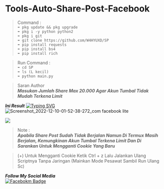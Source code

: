 # Tools-Auto-Share-Post-Facebook  
>Command :  
```➠ pkg update && pkg upgrade```  
```➠ pkg i -y python python2```  
```➠ pkg i git```  
```➠ git clone https://github.com/W4HYUXD/SP```  
```➠ pip install requests```  
```➠ pip install bs4```  
```➠ pip install rich```

>Run Command :      
```➠ cd SP```        
```➠ ls (L kecil)```       
```➠ python main.py```    
  
>Saran Author   
***Masukan Jumlah Share Max 20.000 Agar Akun Tumbal Tidak Mudah Terkena Limit***
>   
***Ini Result***
[![Typing SVG](https://readme-typing-svg.herokuapp.com?font=Koulen&size=25&duration=8000&color=light&center=true&vCenter=true&multiline=true&width=600&lines=Follow+And+Star+Coy😢)](https://git.io/typing-svg)
![Screenshot_2022-12-10-01-52-38-272_com facebook lite](https://user-images.githubusercontent.com/115902571/206775435-299219a2-0f98-4f3a-a8a5-11d74aec7e6c.png)

<img src="https://gd-hbimg.huaban.com/6260d3a85707fc180552af37a11a57091016ec897fc319-byA0T0_fw658">

>Note :     
***Apabila Share Post Sudah Tidak Berjalan Namun Di Termux Masih Berjalan, Kemungkinan Akun Tumbal Terkena Limit Dan Di Sarankan Untuk Mengganti Cookie Yang Baru***

> (+) Untuk Mengganti Cookie
Ketik Ctrl + z 
Lalu Jalankan Ulang Scriptnya Tanpa Jaringan (Mainkan Mode Pesawat Sambil Run Ulang Sc)   

***Follow My Social Media***   
[![Facebokm Badge](https://img.shields.io/badge/-MochWahyuDinAmbiaXD.-white?style=flat&logo=Facebook&.logoColor=blue&link=https://www.facebook.com/WaGyoXD/)](https://www.facebook.com/WaGyoXD)
